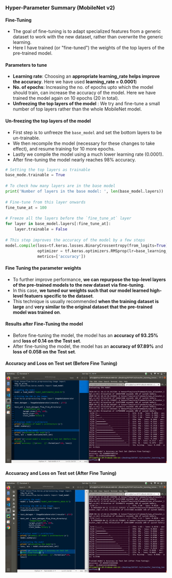 ### Hyper-Parameter Summary (MobileNet v2)

#### Fine-Tuning
* The goal of fine-tuning is to adapt specialized features from a generic dataset to work with the new dataset, rather than overwrite the generic learning.
* Here I have trained (or "fine-tuned") the weights of the top layers of the pre-trained model.

#### Parameters to tune
* **Learning rate**: Choosing an **appropriate learning_rate helps improve the accuracy**. Here we have used **learning_rate = 0.0001**)
* **No. of epochs**: Increasing the no. of epochs upto which the model should train, can increase the accuracy of the model. Here we have trained the model again on 10 epochs (20 in total).
* **Unfreezing the top layers of the model** : We try and fine-tune a small number of top layers rather than the whole MobileNet model.

#### Un-freezing the top layers of the model
* First step is to unfreeze the ``base_model`` and set the bottom layers to be un-trainable.
* We then recompile the model (necessary for these changes to take effect), and resume training for 10 more epochs.
* Lastly we compile the model using a much lower learning rate (0.0001).
* After fine-tuning the model nearly reaches 98% accuracy.

```python
# Setting the top layers as trainable
base_mode.trainable = True

# To check how many layers are in the base model
print('Number of layers in the base model: ', len(base_model.layers))

# Fine-tune from this layer onwards 
fine_tune_at = 100

# Freeze all the layers before the `fine_tune_at` layer
for layer in base_model.layers[:fine_tune_at]:
    layer.trainable = False
    
# This step improves the accuracy of the model by a few steps
model.compile(loss=tf.keras.losses.BinaryCrossentropy(from_logits=True),
              optimizer = tf.keras.optimizers.RMSprop(lr=base_learning_rate/10),
              metrics=['accuracy'])
```

#### Fine Tuning the parameter weights
* To further improve performance, **we can repurpose the top-level layers of the pre-trained models to the new dataset via fine-tuning**. 
* In this case, **we tuned our weights such that our model learned high-level featuers specific to the dataset**. 
* This technique is usually recommended **when the training dataset is large** and **very similar to the original dataset that the pre-trained model was trained on**.

#### Results after Fine-Tuning the model
* Before fine-tuning the model, the model has an **accuracy of 93.25%** and **loss of 0.14 on the Test set**.
* After fine-tuning the model, the model has an **accuracy of 97.89%** and **loss of 0.058 on the Test set**.

#### Accuracy and Loss on Test set (Before Fine Tuning)
![](extras/before_fine_tuning.png)

#### Accuaracy and Loss on Test set (After Fine Tuning)
![](extras/after_fine_tuning.png)
